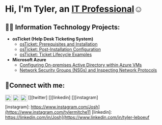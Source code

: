 <h1>Hi, I'm Tyler, an <a href="https://www.linkedin.com/in/tyler-leboeuf/">IT Professional</a>☺</h1>

<h2>👨‍💻 Information Technology Projects:</h2>

- <b>osTicket (Help Desk Ticketing System)</b>
  - [osTicket: Prerequisites and Installation](https://github.com/tylerwilliamleboeuf/osticket-prereqs)
  - [osTicket: Post-Installation Configuration](https://github.com/tylerwilliamleboeuf/post-install-config)
  - [osTicket: Ticket Lifecycle Examples](https://github.com/tylerwilliamleboeuf/ticket-lifecycle)
- <b>Microsoft Azure</b>
  - [Configuring On-premises Active Directory within Azure VMs](https://github.com/tylerwilliamleboeuf/configure-ad)
  - [Network Security Groups (NSGs) and Inspecting Network Protocols](https://github.com/tylerwilliamleboeuf/azure-network-protocols)

<h2>🤳Connect with me:</h2>

[<img align="left" alt="Josh | Twitter" width="22px" src="https://cdn.jsdelivr.net/npm/simple-icons@v3/icons/twitter.svg" />][twitter]
[<img align="left" alt="Josh | LinkedIn" width="22px" src="https://cdn.jsdelivr.net/npm/simple-icons@v3/icons/linkedin.svg" />][linkedin]
[<img align="left" alt="Josh | Instagram" width="22px" src="https://cdn.jsdelivr.net/npm/simple-icons@v3/icons/instagram.svg" />][instagram]

[instagram]: https://www.instagram.com/Josh](https://www.instagram.com/tylermitche11
[linkedin]: https://linkedin.com/in/Josh](https://www.linkedin.com/in/tyler-leboeuf

